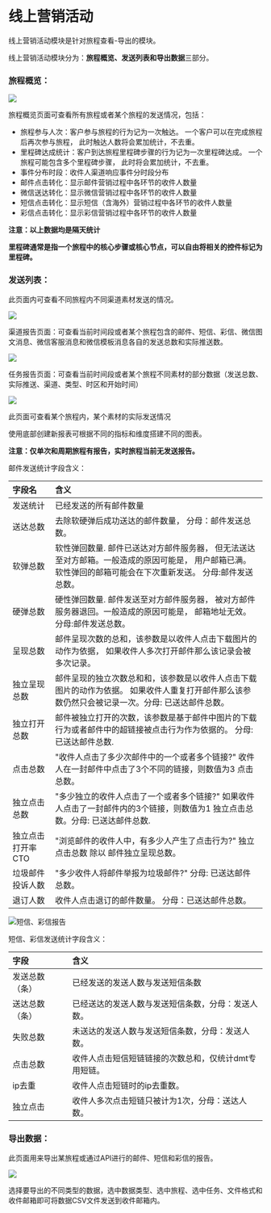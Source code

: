 # 线上营销活动

线上营销活动模块是针对旅程查看-导出的模块。

线上营销活动模块分为：**旅程概览、发送列表和导出数据**三部分。

### 旅程概览：

![](../../.gitbook/assets/tu-pin-ha-ha-ha-2.jpg)

旅程概览页面可查看所有旅程或者某个旅程的发送情况，包括：

* 旅程参与人次：客户参与旅程的行为记为一次触达。 一个客户可以在完成旅程后再次参与旅程， 此时触达人数将会累加统计，不去重。
* 里程碑达成统计：客户到达旅程里程碑步骤的行为记为一次里程碑达成。 一个旅程可能包含多个里程碑步骤， 此时将会累加统计，不去重。
* 事件分布时段：收件人渠道响应事件分时段分布
* 邮件点击转化：显示邮件营销过程中各环节的收件人数量
* 微信送达转化：显示微信营销过程中各环节的收件人数量
* 短信点击转化：显示短信（含海外）营销过程中各环节的收件人数量
* 彩信点击转化：显示彩信营销过程中各环节的收件人数量

**注意：以上数据均是隔天统计**

**里程碑通常是指一个旅程中的核心步骤或核心节点，可以自由将相关的控件标记为里程碑。**

### **发送列表：**

此页面内可查看不同旅程内不同渠道素材发送的情况。

![](../../.gitbook/assets/tu-pin-222.jpg)

渠道报告页面：可查看当前时间段或者某个旅程包含的邮件、短信、彩信、微信图文消息、微信客服消息和微信模板消息各自的发送总数和实际推送数。

![](../../.gitbook/assets/tu-pin-333.png)

任务报告页面：可查看当前时间段或者某个旅程不同素材的部分数据（发送总数、实际推送、渠道、类型、时区和开始时间）

![](../../.gitbook/assets/tu-pin-ha-ha-ha-555meitu1.jpg)

此页面可查看某个旅程内，某个素材的实际发送情况

使用底部创建新报表可根据不同的指标和维度搭建不同的图表。

**注意：仅单次和周期旅程有报告，实时旅程当前无发送报告。**

邮件发送统计字段含义：

| 字段名 | 含义 |
| :--- | :--- |
| 发送统计 | 已经发送的所有邮件数量 |
| 送达总数 | 去除软硬弹后成功送达的邮件数量， 分母：邮件发送总数。 |
| 软弹总数 | 软性弹回数量. 邮件已送达对方邮件服务器， 但无法送达至对方邮箱。一般造成的原因可能是， 用户邮箱已满。软性弹回的邮箱可能会在下次重新发送。 分母:邮件发送总数。 |
| 硬弹总数 | 硬性弹回数量. 邮件发送至对方邮件服务器， 被对方邮件服务器退回。一般造成的原因可能是， 邮箱地址无效。分母:邮件发送总数。 |
| 呈现总数 | 邮件呈现次数的总和，该参数是以收件人点击下载图片的动作为依据， 如果收件人多次打开邮件那么该记录会被多次记录。 |
| 独立呈现总数 | 邮件呈现的独立次数总和和，该参数是以收件人点击下载图片的动作为依据。 如果收件人重复打开邮件那么该参数仍然只会被记录一次。分母: 已送达邮件总数。 |
| 独立打开总数 | 邮件被独立打开的次数，该参数是基于邮件中图片的下载行为或者邮件中的超链接被点击行为作为依据的。 分母: 已送达邮件总数. |
| 点击总数 | "收件人点击了多少次邮件中的一个或者多个链接?" 收件人在一封邮件中点击了3个不同的链接，则数值为3 点击总数。 |
| 独立点击总数 | "多少独立的收件人点击了一个或者多个链接?" 如果收件人点击了一封邮件内的3个链接，则数值为1 独立点击总数。分母: 已送达邮件总数. |
| 独立点击打开率CTO | "浏览邮件的收件人中，有多少人产生了点击行为?" 独立点击总数 除以 邮件独立呈现总数。 |
| 垃圾邮件投诉人数 | "多少收件人将邮件举报为垃圾邮件?" 分母: 已送达邮件总数。 |
| 退订人数 | 收件人点击退订的邮件数量。 分母：已送达邮件总数。 |

![&#x77ED;&#x4FE1;&#x3001;&#x5F69;&#x4FE1;&#x62A5;&#x544A;](../../.gitbook/assets/2019-09-29_120752.png)

短信、彩信发送统计字段含义：

| 字段 | 含义 |
| :--- | :--- |
| 发送总数（条） | 已经发送的发送人数与发送短信条数 |
| 送达总数（条） | 已经送达的发送人数与发送短信条数，分母：发送人数。 |
| 失败总数 | 未送达的发送人数与发送短信条数，分母：发送人数。 |
| 点击总数 | 收件人点击短信短链链接的次数总和，仅统计dmt专用短链。 |
| ip去重 | 收件人点击短链时的ip去重数。 |
| 独立点击 | 收件人多次点击短链只被计为1次，分母：送达人数。 |

### 导出数据：

此页面用来导出某旅程或通过API进行的邮件、短信和彩信的报告。

![](../../.gitbook/assets/tu-pin-666.png)

选择要导出的不同类型的数据，选中数据类型、选中旅程、选中任务、文件格式和收件邮箱即可将数据CSV文件发送到收件邮箱内。

